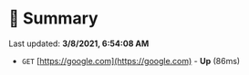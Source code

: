 # 📖 Summary
Last updated: **3/8/2021, 6:54:08 AM**

- `GET` [https://google.com](https://google.com) - **Up** (86ms)

